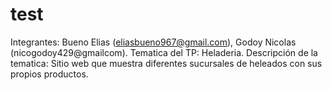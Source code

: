 # test
Integrantes: Bueno Elias (eliasbueno967@gmail.com), Godoy Nicolas (nicogodoy429@gmailcom).
Tematica del TP: Heladeria.
Descripción de la tematica: Sitio web que muestra diferentes sucursales de heleados con sus propios productos.

